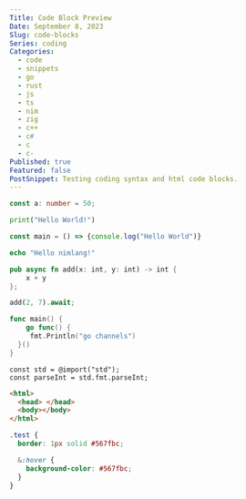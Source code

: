 ```yaml
---
Title: Code Block Preview
Date: September 8, 2023
Slug: code-blocks
Series: coding
Categories:
  - code
  - snippets
  - go
  - rust
  - js
  - ts
  - nim
  - zig
  - c++
  - c#
  - c
  - c-
Published: true
Featured: false
PostSnippet: Testing coding syntax and html code blocks.
---
```


```TypeScript
const a: number = 50;
```

```Python
print("Hello World!")
```

```JavaScript
const main = () => {console.log("Hello World")}
```

```nim
echo "Hello nimlang!"
```

```Rust
pub async fn add(x: int, y: int) -> int {
    x + y
};

add(2, 7).await;
```

```go
func main() {
    go func() {
     fmt.Println("go channels")
  }()
}
```

```zig
const std = @import("std");
const parseInt = std.fmt.parseInt;
```

```html
<html>
  <head> </head>
  <body></body>
</html>
```

```scss
.test {
  border: 1px solid #567fbc;

  &:hover {
    background-color: #567fbc;
  }
}
```
